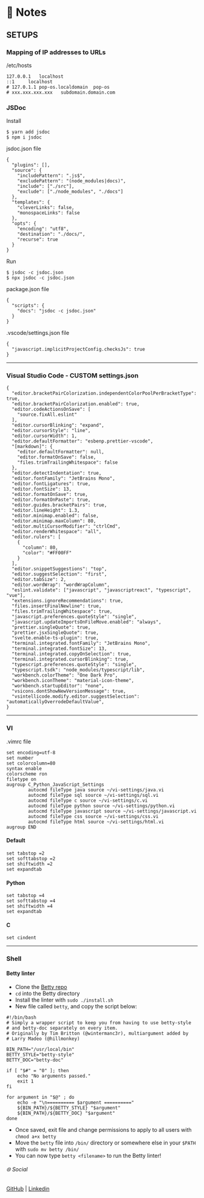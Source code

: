 # :memo: Notes
## SETUPS
### Mapping of IP addresses to URLs
/etc/hosts
```
127.0.0.1	localhost
::1		localhost
# 127.0.1.1	pop-os.localdomain	pop-os
# xxx.xxx.xxx.xxx	subdomain.domain.com
```
### JSDoc
Install
```
$ yarn add jsdoc
$ npm i jsdoc
```
jsdoc.json file
```
{
  "plugins": [],
  "source": {
    "includePattern": ".js$",
    "excludePattern": "(node_modules|docs)",
    "include": ["./src"],
    "exclude": ["./node_modules", "./docs"]
  },
  "templates": {
    "cleverLinks": false,
    "monospaceLinks": false
  },
  "opts": {
    "encoding": "utf8",
    "destination": "./docs/",
    "recurse": true
  }
}
```
Run
```
$ jsdoc -c jsdoc.json
$ npx jsdoc -c jsdoc.json
```
package.json file
```
{
  "scripts": {
    "docs": "jsdoc -c jsdoc.json"
  }
}
```
.vscode/settings.json file
```
{
  "javascript.implicitProjectConfig.checksJs": true
}
```
---
### Visual Studio Code - CUSTOM settings.json
```
{
  "editor.bracketPairColorization.independentColorPoolPerBracketType": true,
  "editor.bracketPairColorization.enabled": true,
  "editor.codeActionsOnSave": [
    "source.fixAll.eslint"
  ],
  "editor.cursorBlinking": "expand",
  "editor.cursorStyle": "line",
  "editor.cursorWidth": 1,
  "editor.defaultFormatter": "esbenp.prettier-vscode",
  "[markdown]": {
    "editor.defaultFormatter": null,
    "editor.formatOnSave": false,
    "files.trimTrailingWhitespace": false
  },
  "editor.detectIndentation": true,
  "editor.fontFamily": "JetBrains Mono",
  "editor.fontLigatures": true,
  "editor.fontSize": 13,
  "editor.formatOnSave": true,
  "editor.formatOnPaste": true,
  "editor.guides.bracketPairs": true,
  "editor.lineHeight": 1.3,
  "editor.minimap.enabled": false,
  "editor.minimap.maxColumn": 80,
  "editor.multiCursorModifier": "ctrlCmd",
  "editor.renderWhitespace": "all",
  "editor.rulers": [
    {
      "column": 80,
      "color": "#FF00FF"
    }
  ],
  "editor.snippetSuggestions": "top",
  "editor.suggestSelection": "first",
  "editor.tabSize": 2,
  "editor.wordWrap": "wordWrapColumn",
  "eslint.validate": ["javascript", "javascriptreact", "typescript", "vue"],
  "extensions.ignoreRecommendations": true,
  "files.insertFinalNewline": true,
  "files.trimTrailingWhitespace": true,
  "javascript.preferences.quoteStyle": "single",
  "javascript.updateImportsOnFileMove.enabled": "always",
  "prettier.singleQuote": true,
  "prettier.jsxSingleQuote": true,
  "svelte.enable-ts-plugin": true,
  "terminal.integrated.fontFamily": "JetBrains Mono",
  "terminal.integrated.fontSize": 13,
  "terminal.integrated.copyOnSelection": true,
  "terminal.integrated.cursorBlinking": true,
  "typescript.preferences.quoteStyle": "single",
  "typescript.tsdk": "node_modules/typescript/lib",
  "workbench.colorTheme": "One Dark Pro",
  "workbench.iconTheme": "material-icon-theme",
  "workbench.startupEditor": "none",
  "vsicons.dontShowNewVersionMessage": true,
  "vsintellicode.modify.editor.suggestSelection": "automaticallyOverrodeDefaultValue",
}
```
---
### VI
.vimrc file
```
set encoding=utf-8
set number
set colorcolumn=80
syntax enable
colorscheme ron
filetype on
augroup C_Python_JavaScript_Settings
        autocmd fileType java source ~/vi-settings/java.vi
        autocmd fileType sql source ~/vi-settings/sql.vi
        autocmd fileType c source ~/vi-settings/c.vi
        autocmd fileType python source ~/vi-settings/python.vi
        autocmd fileType javascript source ~/vi-settings/javascript.vi
        autocmd fileType css source ~/vi-settings/css.vi
        autocmd fileType html source ~/vi-settings/html.vi
augroup END
```
#### Default
```
set tabstop =2
set softtabstop =2
set shiftwidth =2
set expandtab
```
#### Python
```
set tabstop =4
set softtabstop =4
set shiftwidth =4
set expandtab
```
#### C
```
set cindent
```
---
### Shell
#### Betty linter
- Clone the [Betty repo](https://github.com/holbertonschool/Betty)
- ```cd``` into the Betty directory
- Install the linter with ```sudo ./install.sh```
- New file called ```betty```, and copy the script below:
```
#!/bin/bash
# Simply a wrapper script to keep you from having to use betty-style
# and betty-doc separately on every item.
# Originally by Tim Britton (@wintermanc3r), multiargument added by
# Larry Madeo (@hillmonkey)

BIN_PATH="/usr/local/bin"
BETTY_STYLE="betty-style"
BETTY_DOC="betty-doc"

if [ "$#" = "0" ]; then
    echo "No arguments passed."
    exit 1
fi

for argument in "$@" ; do
    echo -e "\n========== $argument =========="
    ${BIN_PATH}/${BETTY_STYLE} "$argument"
    ${BIN_PATH}/${BETTY_DOC} "$argument"
done
```
- Once saved, exit file and change permissions to apply to all users with ```chmod a+x betty```
- Move the ```betty``` file into ```/bin/``` directory or somewhere else in your ```$PATH``` with ```sudo mv betty /bin/```
- You can now type ```betty <filename>``` to run the Betty linter!
###### :globe_with_meridians: Social
[GitHub](https://github.com/javierandres-dev/)  |  [Linkedin](https://www.linkedin.com/in/javierandres-dev/)
<!--
[Website](https://.../)  |  [Twitter](https://twitter.com/javierandresgp0)  |  [freeCodeCamp](https://www.freecodecamp.org/javierandresgp)  |  [HackerRank](https://www.hackerrank.com/javierandresgp)  |  |  [Reddit](https://www.reddit.com/user/javierandresgp0)  |  [StackOverflow](https://stackoverflow.com/users/13728583/javierandresgp)  |  [Medium](https://medium.com/@javierandresgp)  |  [Quora](https://es.quora.com/profile/Javier-Andr%C3%A9s-9)  |  [Meetup](https://www.meetup.com/es/members/305321275/)  |  [Facebook](https://www.facebook.com/javierandresgp0/)  |  [Instagram](https://www.instagram.com/javierandresgp/)
-->
